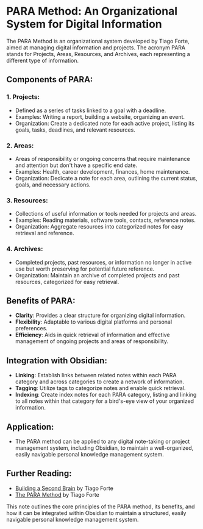 # PARA Method: An Organizational System for Digital Information

The PARA Method is an organizational system developed by Tiago Forte, aimed at managing digital information and projects. The acronym PARA stands for Projects, Areas, Resources, and Archives, each representing a different type of information.

## Components of PARA:

### 1. **Projects**:
   - Defined as a series of tasks linked to a goal with a deadline.
   - Examples: Writing a report, building a website, organizing an event.
   - Organization: Create a dedicated note for each active project, listing its goals, tasks, deadlines, and relevant resources.

### 2. **Areas**:
   - Areas of responsibility or ongoing concerns that require maintenance and attention but don't have a specific end date.
   - Examples: Health, career development, finances, home maintenance.
   - Organization: Dedicate a note for each area, outlining the current status, goals, and necessary actions.

### 3. **Resources**:
   - Collections of useful information or tools needed for projects and areas.
   - Examples: Reading materials, software tools, contacts, reference notes.
   - Organization: Aggregate resources into categorized notes for easy retrieval and reference.

### 4. **Archives**:
   - Completed projects, past resources, or information no longer in active use but worth preserving for potential future reference.
   - Organization: Maintain an archive of completed projects and past resources, categorized for easy retrieval.

## Benefits of PARA:
- **Clarity**: Provides a clear structure for organizing digital information.
- **Flexibility**: Adaptable to various digital platforms and personal preferences.
- **Efficiency**: Aids in quick retrieval of information and effective management of ongoing projects and areas of responsibility.

## Integration with Obsidian:
- **Linking**: Establish links between related notes within each PARA category and across categories to create a network of information.
- **Tagging**: Utilize tags to categorize notes and enable quick retrieval.
- **Indexing**: Create index notes for each PARA category, listing and linking to all notes within that category for a bird's-eye view of your organized information.

## Application:
- The PARA method can be applied to any digital note-taking or project management system, including Obsidian, to maintain a well-organized, easily navigable personal knowledge management system.

## Further Reading:
- [Building a Second Brain](https://fortelabs.co/blog/basb/) by Tiago Forte
- [The PARA Method](https://fortelabs.co/blog/para) by Tiago Forte

This note outlines the core principles of the PARA method, its benefits, and how it can be integrated within Obsidian to maintain a structured, easily navigable personal knowledge management system.
